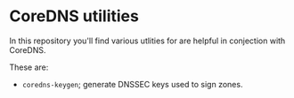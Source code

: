 # CoreDNS utilities

In this repository you'll find various utlities for are helpful in conjection with
CoreDNS.

These are:

* `coredns-keygen`; generate DNSSEC keys used to sign zones.
